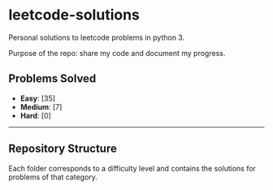 # leetcode-solutions

Personal solutions to leetcode problems in python 3.

Purpose of the repo: share my code and document my progress.

## Problems Solved

- **Easy**: [35]  <!-- Placeholder for Easy problems count -->
- **Medium**: [7] <!-- Placeholder for Medium problems count -->
- **Hard**: [0]   <!-- Placeholder for Hard problems count -->

---

## Repository Structure

Each folder corresponds to a difficulty level and contains the solutions for problems of that category.


